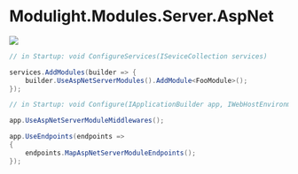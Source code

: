 # Modulight.Modules.Server.AspNet

[![](https://buildstats.info/nuget/Modulight.Modules.Server.AspNet)](https://www.nuget.org/packages/Modulight.Modules.Server.AspNet/)

```cs
// in Startup: void ConfigureServices(ISeviceCollection services)

services.AddModules(builder => {
    builder.UseAspNetServerModules().AddModule<FooModule>();
});

// in Startup: void Configure(IApplicationBuilder app, IWebHostEnvironment env)

app.UseAspNetServerModuleMiddlewares();

app.UseEndpoints(endpoints =>
{
    endpoints.MapAspNetServerModuleEndpoints();
});
```
